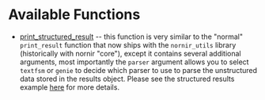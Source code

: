 # Available Functions

- [print_structured_result](/nornir_scrapli) -- this function is very similar to the "normal" `print_result` function
 that now ships with the `nornir_utils` library (historically with nornir "core"), except it contains several
  additional arguments, most importantly the `parser` argument allows you to select `textfsm` or `genie` to decide
   which parser to use to parse the unstructured data stored in the results object. Please see the structured
    results example [here](https://github.com/scrapli/nornir_scrapli/tree/master/examples/structured_data) for more details.
